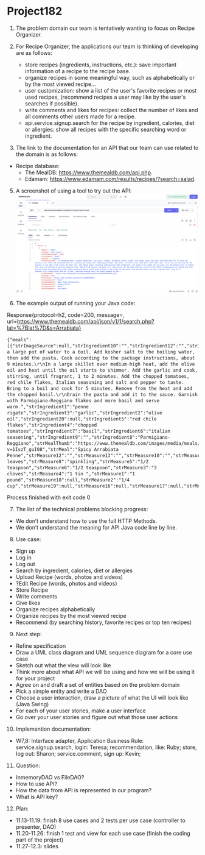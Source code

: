# Project182
1. The problem domain our team is tentatively wanting to focus on Recipe Organizer.

2. For Recipe Organizer, the applications our team is thinking of developing are as follows:
   - store recipes (ingredients, instructions, etc.): save important information of a recipe to the recipe base.
   - organize recipes in some meaningful way, such as alphabetically or by the most viewed recipe...
   - user customization: show a list of the user's favorite recipes or most used recipes, (recommend recipes a user may like by the user's searches if possible).
   - write comments  and likes for recipes: collect the number of likes and all comments other users made for a recipe.
   - api.service.signup.search for the recipe by ingredient, calories, diet or allergies: show all recipes with the specific searching word or ingredient.

3. The link to the documentation for an API that our team can use related to the domain is as follows:
- Recipe database:
   - The MealDB: https://www.themealdb.com/api.php.
   - Edamam: https://www.edamam.com/results/recipes/?search=salad.

5. A screenshot of using a tool to try out the API:
   ![image](https://github.com/Sharon-zh/Project182/blob/main/screenshot.png?raw=true)

6. The example output of running your Java code:
   
Response{protocol=h2, code=200, message=, url=https://www.themealdb.com/api/json/v1/1/search.php?lat=%7Blat%7D&s=Arrabiata}
```
{"meals":[{"strImageSource":null,"strIngredient10":"","strIngredient12":"","strIngredient11":"","strIngredient14":"","strCategory":"Vegetarian","strIngredient13":"","strIngredient16":null,"strIngredient15":"","strIngredient18":null,"strIngredient17":null,"strArea":"Italian","strCreativeCommonsConfirmed":null,"strIngredient19":null,"strTags":"Pasta,Curry","idMeal":"52771","strInstructions":"Bring a large pot of water to a boil. Add kosher salt to the boiling water, then add the pasta. Cook according to the package instructions, about 9 minutes.\r\nIn a large skillet over medium-high heat, add the olive oil and heat until the oil starts to shimmer. Add the garlic and cook, stirring, until fragrant, 1 to 2 minutes. Add the chopped tomatoes, red chile flakes, Italian seasoning and salt and pepper to taste. Bring to a boil and cook for 5 minutes. Remove from the heat and add the chopped basil.\r\nDrain the pasta and add it to the sauce. Garnish with Parmigiano-Reggiano flakes and more basil and serve warm.","strIngredient1":"penne rigate","strIngredient3":"garlic","strIngredient2":"olive oil","strIngredient20":null,"strIngredient5":"red chile flakes","strIngredient4":"chopped tomatoes","strIngredient7":"basil","strIngredient6":"italian seasoning","strIngredient9":"","strIngredient8":"Parmigiano-Reggiano","strMealThumb":"https://www.themealdb.com/images/media/meals/ustsqw1468250014.jpg","strMeasure20":null,"strYoutube":"https://www.youtube.com/watch?v=1IszT_guI08","strMeal":"Spicy Arrabiata Penne","strMeasure12":"","strMeasure13":"","strMeasure10":"","strMeasure11":"","dateModified":null,"strDrinkAlternate":null,"strSource":null,"strMeasure9":"","strMeasure7":"6 leaves","strMeasure8":"spinkling","strMeasure5":"1/2 teaspoon","strMeasure6":"1/2 teaspoon","strMeasure3":"3 cloves","strMeasure4":"1 tin ","strMeasure1":"1 pound","strMeasure18":null,"strMeasure2":"1/4 cup","strMeasure19":null,"strMeasure16":null,"strMeasure17":null,"strMeasure14":"","strMeasure15":""}]}
```

Process finished with exit code 0


7. The list of the technical problems blocking progress:
- We  don’t understand how to use the full HTTP Methods.
- We don’t understand the meaning for API Java code line by line.

8. Use case:
- Sign up
- Log in
- Log out
- Search by ingredient, calories, diet or allergies
- Upload Recipe (words, photos and videos)
- ?Edit Recipe (words, photos and videos)
- Store Recipe
- Write comments
- Give likes
- Organize recipes alphabetically
- Organize recipes by the most viewed recipe
- Recommend (by searching history, favorite recipes or top ten recipes)
  
9. Next step:
- Refine specification
- Draw a UML class diagram and UML sequence diagram for a core use case
- Sketch out what the view will look like
- Think more about what API we will be using and how we will be using it for your project
- Agree on and draft a set of entities based on the problem domain
- Pick a simple entity and write a DAO
- Choose a user interaction, draw a picture of what the UI will look like (Java Swing)
- For each of your user stories, make a user interface
- Go over your user stories and figure out what those user actions
  
10. Implemention documentation:
- W7,8: Interface adapter, Application Business Rule:
  service.signup.search, login: Teresa;
  recommendation, like: Ruby;
  store, log out: Sharon;
  service.comment, sign up: Kevin;
  
11. Question:
  - InmemoryDAO vs FileDAO?
  - How to use API?
  - How the data from API is represented in our program?
  - What is API key?

12. Plan:
- 11.13-11.19: finish 8 use cases and 2 tests per use case (controller to presenter, DAO)
- 11.20-11.26: finish 1 test and view for each use case (finish the coding part of the project)
- 11.27-12.3: slides
  

